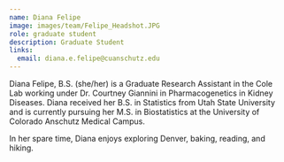 ```yaml
---
name: Diana Felipe
image: images/team/Felipe_Headshot.JPG
role: graduate student
description: Graduate Student
links:
  email: diana.e.felipe@cuanschutz.edu
---
```

Diana Felipe, B.S. (she/her) is a Graduate Research Assistant in the Cole Lab working under Dr. Courtney Giannini in Pharmacogenetics in Kidney Diseases. Diana received her B.S. in Statistics from Utah State University and is currently pursuing her M.S. in Biostatistics at the University of Colorado Anschutz Medical Campus. 

In her spare time, Diana enjoys exploring Denver, baking, reading, and hiking. 

